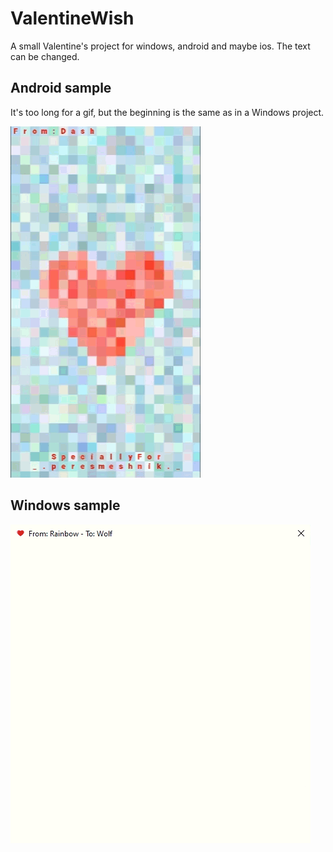 # ValentineWish
A small Valentine's project for windows, android and maybe ios.
The text can be changed.

## Android sample
It's too long for a gif, but the beginning is the same as in a Windows project.

![](https://github.com/utlark/ValentineWish/blob/main/Samples/01.gif)

## Windows sample
![](https://github.com/utlark/ValentineWish/blob/main/Samples/02.gif)
